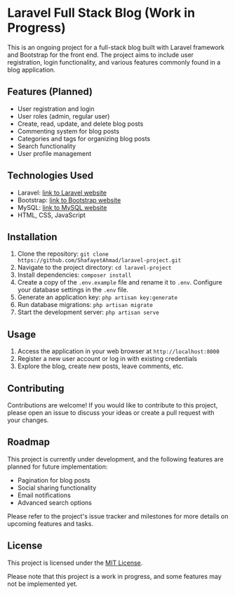 # Laravel Full Stack Blog (Work in Progress)

This is an ongoing project for a full-stack blog built with Laravel framework and Bootstrap for the front end. The project aims to include user registration, login functionality, and various features commonly found in a blog application.

## Features (Planned)

- User registration and login
- User roles (admin, regular user)
- Create, read, update, and delete blog posts
- Commenting system for blog posts
- Categories and tags for organizing blog posts
- Search functionality
- User profile management

## Technologies Used

- Laravel: [link to Laravel website](https://laravel.com/)
- Bootstrap: [link to Bootstrap website](https://getbootstrap.com/)
- MySQL: [link to MySQL website](https://www.mysql.com/)
- HTML, CSS, JavaScript

## Installation

1. Clone the repository: `git clone https://github.com/ShafayetAhmad/laravel-project.git`
2. Navigate to the project directory: `cd laravel-project`
3. Install dependencies: `composer install`
4. Create a copy of the `.env.example` file and rename it to `.env`. Configure your database settings in the `.env` file.
5. Generate an application key: `php artisan key:generate`
6. Run database migrations: `php artisan migrate`
7. Start the development server: `php artisan serve`

## Usage

1. Access the application in your web browser at `http://localhost:8000`
2. Register a new user account or log in with existing credentials
3. Explore the blog, create new posts, leave comments, etc.

## Contributing

Contributions are welcome! If you would like to contribute to this project, please open an issue to discuss your ideas or create a pull request with your changes.

## Roadmap

This project is currently under development, and the following features are planned for future implementation:

- Pagination for blog posts
- Social sharing functionality
- Email notifications
- Advanced search options

Please refer to the project's issue tracker and milestones for more details on upcoming features and tasks.

## License

This project is licensed under the [MIT License](LICENSE).

Please note that this project is a work in progress, and some features may not be implemented yet.